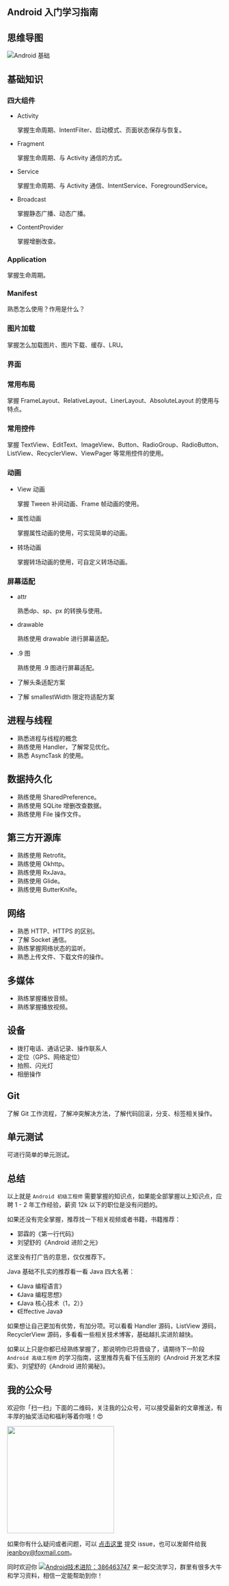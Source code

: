 ## Android 入门学习指南

## 思维导图

![Android 基础](https://raw.githubusercontent.com/jeanboydev/Android-ReadTheFuckingSourceCode/master/resources/images/xmind/Android%E5%9F%BA%E7%A1%80.png)

## 基础知识

### 四大组件

- Activity

  掌握生命周期、IntentFilter、启动模式、页面状态保存与恢复。

- Fragment

  掌握生命周期、与 Activity 通信的方式。

- Service

  掌握生命周期、与 Activity 通信、IntentService、ForegroundService。

- Broadcast

  掌握静态广播、动态广播。

- ContentProvider

  掌握增删改查。

### Application

掌握生命周期。

### Manifest

熟悉怎么使用？作用是什么？

### 图片加载

掌握怎么加载图片、图片下载、缓存、LRU。

### 界面

### 常用布局

掌握 FrameLayout、RelativeLayout、LinerLayout、AbsoluteLayout 的使用与特点。

### 常用控件

掌握 TextView、EditText、ImageView、Button、RadioGroup、RadioButton、ListView、RecyclerView、ViewPager 等常用控件的使用。

### 动画

- View 动画

  掌握 Tween 补间动画、Frame 帧动画的使用。

- 属性动画

  掌握属性动画的使用，可实现简单的动画。

- 转场动画

  掌握转场动画的使用，可自定义转场动画。

### 屏幕适配

- attr

  熟悉dp、sp、px 的转换与使用。

- drawable

  熟练使用 drawable 进行屏幕适配。

- .9 图

  熟练使用 .9 图进行屏幕适配。

- 了解头条适配方案

- 了解 smallestWidth 限定符适配方案

## 进程与线程

- 熟悉进程与线程的概念
- 熟练使用 Handler，了解常见优化。
- 熟悉 AsyncTask 的使用。

## 数据持久化

- 熟练使用 SharedPreference。
- 熟练使用 SQLite 增删改查数据。
- 熟练使用 File 操作文件。

## 第三方开源库

- 熟练使用 Retrofit。
- 熟练使用 Okhttp。
- 熟练使用 RxJava。
- 熟练使用 Glide。
- 熟练使用 ButterKnife。

## 网络

- 熟悉 HTTP、HTTPS 的区别。
- 了解 Socket 通信。
- 熟练掌握网络状态的监听。
- 熟悉上传文件、下载文件的操作。

## 多媒体

- 熟练掌握播放音频。
- 熟练掌握播放视频。

## 设备

- 拨打电话、通话记录、操作联系人
- 定位（GPS、网络定位）
- 拍照、闪光灯
- 相册操作

## Git

了解 Git 工作流程，了解冲突解决方法，了解代码回滚，分支、标签相关操作。

## 单元测试

可进行简单的单元测试。

## 总结

以上就是 `Android 初级工程师` 需要掌握的知识点，如果能全部掌握以上知识点，应聘 1 - 2 年工作经验，薪资 12k 以下的职位是没有问题的。

如果还没有完全掌握，推荐找一下相关视频或者书籍，书籍推荐：

- 郭霖的《第一行代码》
- 刘望舒的《Android 进阶之光》

这里没有打广告的意思，仅仅推荐下。

Java 基础不扎实的推荐看一看 Java 四大名著：

- 《Java 编程语言》
- 《Java 编程思想》
- 《Java 核心技术（1，2）》
- 《Effective Java》

如果想让自己更加有优势，有加分项。可以看看 Handler 源码，ListView 源码，RecyclerView 源码，多看看一些相关技术博客，基础越扎实进阶越快。

如果以上只是你都已经熟练掌握了，那说明你已将晋级了，请期待下一阶段 `Android 高级工程师` 的学习指南，这里推荐先看下任玉刚的《Android 开发艺术探索》、刘望舒的《Android 进阶揭秘》。

## 我的公众号

欢迎你「扫一扫」下面的二维码，关注我的公众号，可以接受最新的文章推送，有丰厚的抽奖活动和福利等着你哦！😍

<img src="https://raw.githubusercontent.com/jeanboydev/Android-ReadTheFuckingSourceCode/master/resources/images/about_me/qrcode_android_besos_black_512.png" width=250 height=250 />

如果你有什么疑问或者问题，可以 [点击这里](https://github.com/jeanboydev/Android-ReadTheFuckingSourceCode/issues) 提交 issue，也可以发邮件给我 [jeanboy@foxmail.com](mailto:jeanboy@foxmail.com)。

同时欢迎你 [![Android技术进阶：386463747](https://camo.githubusercontent.com/615c9901677f501582b6057efc9396b3ed27dc29/687474703a2f2f7075622e69647171696d672e636f6d2f7770612f696d616765732f67726f75702e706e67)](http://shang.qq.com/wpa/qunwpa?idkey=0b505511df9ead28ec678df4eeb7a1a8f994ea8b75f2c10412b57e667d81b50d) 来一起交流学习，群里有很多大牛和学习资料，相信一定能帮助到你！